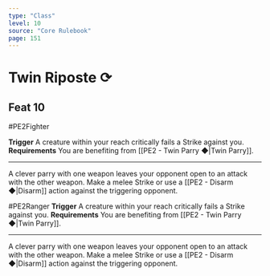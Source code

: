 ```yaml
---
type: "Class"
level: 10
source: "Core Rulebook"
page: 151
---
```

# Twin Riposte ⟳
## Feat 10
#PE2Fighter

**Trigger** A creature within your reach critically fails a Strike against you.
**Requirements** You are benefiting from [[PE2 - Twin Parry ◆|Twin Parry]].

---
 
A clever parry with one weapon leaves your opponent open to an attack with the other weapon. Make a melee Strike or use a [[PE2 - Disarm ◆|Disarm]] action against the triggering opponent.

#PE2Ranger 
**Trigger** A creature within your reach critically fails a Strike against you.
**Requirements** You are benefiting from [[PE2 - Twin Parry ◆|Twin Parry]].

---
 
A clever parry with one weapon leaves your opponent open to an attack with the other weapon. Make a melee Strike or use a [[PE2 - Disarm ◆|Disarm]] action against the triggering opponent.